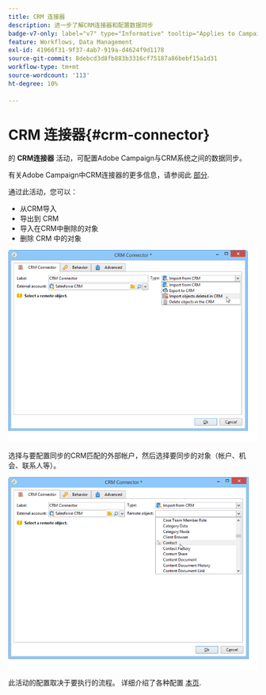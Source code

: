 ```yaml
---
title: CRM 连接器
description: 进一步了解CRM连接器和配置数据同步
badge-v7-only: label="v7" type="Informative" tooltip="Applies to Campaign Classic v7 only"
feature: Workflows, Data Management
exl-id: 41966f31-9f37-4ab7-919a-d4624f9d1178
source-git-commit: 8debcd3d8fb883b3316cf75187a86bebf15a1d31
workflow-type: tm+mt
source-wordcount: '113'
ht-degree: 10%

---
```


# CRM 连接器{#crm-connector}



的 **CRM连接器** 活动，可配置Adobe Campaign与CRM系统之间的数据同步。

有关Adobe Campaign中CRM连接器的更多信息，请参阅此 [部分](../../platform/using/crm-connectors.md).

通过此活动，您可以：

* 从CRM导入
* 导出到 CRM
* 导入在CRM中删除的对象
* 删除 CRM 中的对象

![](assets/crm_task_select_op.png)

选择与要配置同步的CRM匹配的外部帐户，然后选择要同步的对象（帐户、机会、联系人等）。

![](assets/crm_task_select_obj.png)

此活动的配置取决于要执行的流程。 详细介绍了各种配置 [本页](../../platform/using/crm-data-sync.md).

